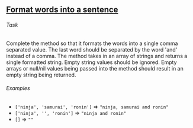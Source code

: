 ## [Format words into a sentence](https://www.codewars.com/kata/format-words-into-a-sentence)

###### Task
Complete the method so that it formats the words into a single comma separated value. The last word should be separated by the word 'and' instead of a comma. The method takes in an array of strings and returns a single formatted string. Empty string values should be ignored. Empty arrays or null/nil values being passed into the method should result in an empty string being returned.

###### Examples
- `['ninja', 'samurai', 'ronin']` => `"ninja, samurai and ronin"`
- `['ninja', '', 'ronin']` => `"ninja and ronin"`
- `[]` => `""`

